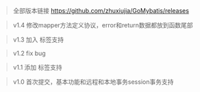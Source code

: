 
> 全部版本链接 https://github.com/zhuxiujia/GoMybatis/releases


> v1.4  修改mapper方法定义协议，error和return数据都放到函数尾部

> v1.3  加入<choose><when><otherwise> 标签支持

> v1.2  fix bug

> v1.1  添加 <resultMap> 标签支持

> v1.0  首次提交，基本功能和远程和本地事务session事务支持